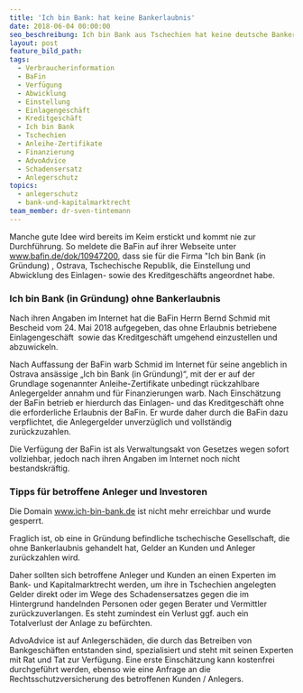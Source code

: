 ```yaml
---
title: 'Ich bin Bank: hat keine Bankerlaubnis'
date: 2018-06-04 00:00:00
seo_beschreibung: Ich bin Bank aus Tschechien hat keine deutsche Bankerlaubnis
layout: post
feature_bild_path:
tags:
  - Verbraucherinformation
  - BaFin
  - Verfügung
  - Abwicklung
  - Einstellung
  - Einlagengeschäft
  - Kreditgeschäft
  - Ich bin Bank
  - Tschechien
  - Anleihe-Zertifikate
  - Finanzierung
  - AdvoAdvice
  - Schadensersatz
  - Anlegerschutz
topics:
  - anlegerschutz
  - bank-und-kapitalmarktrecht
team_member: dr-sven-tintemann
---
```


Manche gute Idee wird bereits im Keim erstickt und kommt nie zur Durchführung. So meldete die BaFin auf ihrer Webseite unter www.bafin.de/dok/10947200, dass sie für die Firma "Ich bin Bank (in Gründung) , Ostrava, Tschechische Republik, die Einstellung und Abwicklung des Einlagen- sowie des Kreditgeschäfts angeordnet habe.

### Ich bin Bank (in Gründung) ohne Bankerlaubnis

Nach ihren Angaben im Internet hat die BaFin Herrn Bernd Schmid mit Bescheid vom 24. Mai 2018 aufgegeben, das ohne Erlaubnis betriebene Einlagengeschäft  sowie das Kreditgeschäft umgehend einzustellen und abzuwickeln.

Nach Auffassung der BaFin warb Schmid im Internet für seine angeblich in Ostrava ansässige „Ich bin Bank (in Gründung)“, mit der er auf der Grundlage sogenannter Anleihe-Zertifikate unbedingt rückzahlbare Anlegergelder annahm und für Finanzierungen warb. Nach Einschätzung der BaFin betrieb er hierdurch das Einlagen- und das Kreditgeschäft ohne die erforderliche Erlaubnis der BaFin. Er wurde daher durch die BaFin dazu verpflichtet, die Anlegergelder unverzüglich und vollständig zurückzuzahlen.

Die Verfügung der BaFin ist als Verwaltungsakt von Gesetzes wegen sofort vollziehbar, jedoch nach ihren Angaben im Internet noch nicht bestandskräftig.

### Tipps für betroffene Anleger und Investoren 

Die Domain www.ich-bin-bank.de ist nicht mehr erreichbar und wurde gesperrt. 

Fraglich ist, ob eine in Gründung befindliche tschechische Gesellschaft, die ohne Bankerlaubnis gehandelt hat, Gelder an Kunden und Anleger zurückzahlen wird. 

Daher sollten sich betroffene Anleger und Kunden an einen Experten im Bank- und Kapitalmarktrecht werden, um ihre in Tschechien angelegten Gelder direkt oder im Wege des Schadensersatzes gegen die im Hintergrund handelnden Personen oder gegen Berater und Vermittler zurückzuverlangen. Es steht zumindest ein Verlust ggf. auch ein Totalverlust der Anlage zu befürchten. 

AdvoAdvice ist auf Anlegerschäden, die durch das Betreiben von Bankgeschäften entstanden sind, spezialisiert und steht mit seinen Experten mit Rat und Tat zur Verfügung. Eine erste Einschätzung kann kostenfrei durchgeführt werden, ebenso wie eine Anfrage an die Rechtsschutzversicherung des betroffenen Kunden / Anlegers.